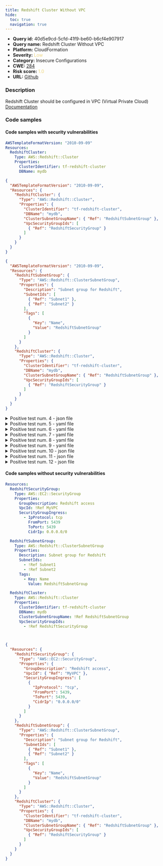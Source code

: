 ```yaml
---
title: Redshift Cluster Without VPC
hide:
  toc: true
  navigation: true
---
```


<style>
  .highlight .hll {
    background-color: #ff171742;
  }
  .md-content {
    max-width: 1100px;
    margin: 0 auto;
  }
</style>

-   **Query id:** 40d5e9cd-5cfd-41f9-be60-b6cf4e907917
-   **Query name:** Redshift Cluster Without VPC
-   **Platform:** CloudFormation
-   **Severity:** <span style="color:#edd57e">Low</span>
-   **Category:** Insecure Configurations
-   **CWE:** <a href="https://cwe.mitre.org/data/definitions/284.html" onclick="newWindowOpenerSafe(event, 'https://cwe.mitre.org/data/definitions/284.html')">284</a>
-   **Risk score:** <span style="color:#edd57e">1.0</span>
-   **URL:** [Github](https://github.com/Checkmarx/kics/tree/master/assets/queries/cloudFormation/aws/redshift_cluster_without_vpc)

### Description
Redshift Cluster should be configured in VPC (Virtual Private Cloud)<br>
[Documentation](https://docs.aws.amazon.com/AWSCloudFormation/latest/TemplateReference/aws-resource-redshift-cluster.html#cfn-redshift-cluster-clustersubnetgroupname)

### Code samples
#### Code samples with security vulnerabilities
```yaml title="Positive test num. 1 - yaml file" hl_lines="5"
AWSTemplateFormatVersion: "2010-09-09"
Resources:
  RedshiftCluster:
    Type: AWS::Redshift::Cluster
    Properties:
      ClusterIdentifier: tf-redshift-cluster
      DBName: mydb

```
```json title="Positive test num. 2 - json file" hl_lines="6"
{
  "AWSTemplateFormatVersion": "2010-09-09",
  "Resources": {
    "RedshiftCluster": {
      "Type": "AWS::Redshift::Cluster",
      "Properties": {
        "ClusterIdentifier": "tf-redshift-cluster",
        "DBName": "mydb",
        "ClusterSubnetGroupName": { "Ref": "RedshiftSubnetGroup" },
        "VpcSecurityGroupIds": [
          { "Ref": "RedshiftSecurityGroup" }
        ]
      }
    }
  }
}

```
```json title="Positive test num. 3 - json file" hl_lines="26"
{
  "AWSTemplateFormatVersion": "2010-09-09",
  "Resources": {
    "RedshiftSubnetGroup": {
      "Type": "AWS::Redshift::ClusterSubnetGroup",
      "Properties": {
        "Description": "Subnet group for Redshift",
        "SubnetIds": [
          { "Ref": "Subnet1" },
          { "Ref": "Subnet2" }
        ],
        "Tags": [
          {
            "Key": "Name",
            "Value": "RedshiftSubnetGroup"
          }
        ]
      }
    },
    "RedshiftCluster": {
      "Type": "AWS::Redshift::Cluster",
      "Properties": {
        "ClusterIdentifier": "tf-redshift-cluster",
        "DBName": "mydb",
        "ClusterSubnetGroupName": { "Ref": "RedshiftSubnetGroup" },
        "VpcSecurityGroupIds": [
          { "Ref": "RedshiftSecurityGroup" }
        ]
      }
    }
  }
}

```
<details><summary>Positive test num. 4 - json file</summary>

```json hl_lines="24"
{
  "AWSTemplateFormatVersion": "2010-09-09",
  "Resources": {
    "RedshiftSecurityGroup": {
      "Type": "AWS::EC2::SecurityGroup",
      "Properties": {
        "GroupDescription": "Redshift access",
        "VpcId": { "Ref": "MyVPC" },
        "SecurityGroupIngress": [
          {
            "IpProtocol": "tcp",
            "FromPort": 5439,
            "ToPort": 5439,
            "CidrIp": "0.0.0.0/0"
          }
        ]
      }
    },
    "RedshiftCluster": {
      "Type": "AWS::Redshift::Cluster",
      "Properties": {
        "ClusterIdentifier": "tf-redshift-cluster",
        "DBName": "mydb",
        "ClusterSubnetGroupName": { "Ref": "RedshiftSubnetGroup" },
        "VpcSecurityGroupIds": [
          { "Ref": "RedshiftSecurityGroup" }
        ]
      }
    }
  }
}

```
</details>
<details><summary>Positive test num. 5 - yaml file</summary>

```yaml hl_lines="5"
AWSTemplateFormatVersion: "2010-09-09"
Resources:
  RedshiftCluster:
    Type: AWS::Redshift::Cluster
    Properties:
      ClusterIdentifier: tf-redshift-cluster
      DBName: mydb
      ClusterSubnetGroupName: !Ref RedshiftSubnetGroup

  
```
</details>
<details><summary>Positive test num. 6 - yaml file</summary>

```yaml hl_lines="5"
AWSTemplateFormatVersion: "2010-09-09"
Resources:
  RedshiftCluster:
    Type: AWS::Redshift::Cluster
    Properties:
      ClusterIdentifier: tf-redshift-cluster
      DBName: mydb
      VpcSecurityGroupIds:
        - !Ref RedshiftSecurityGroup

  
```
</details>
<details><summary>Positive test num. 7 - yaml file</summary>

```yaml hl_lines="5"
AWSTemplateFormatVersion: "2010-09-09"
Resources:
  RedshiftCluster:
    Type: AWS::Redshift::Cluster
    Properties:
      ClusterIdentifier: tf-redshift-cluster
      DBName: mydb
      ClusterSubnetGroupName: !Ref RedshiftSubnetGroup
      VpcSecurityGroupIds:
        - !Ref RedshiftSecurityGroup

  
```
</details>
<details><summary>Positive test num. 8 - yaml file</summary>

```yaml hl_lines="19"
AWSTemplateFormatVersion: "2010-09-09"
Resources:
  RedshiftSubnetGroup:
    Type: AWS::Redshift::ClusterSubnetGroup
    Properties:
      Description: Subnet group for Redshift
      SubnetIds:
        - !Ref Subnet1
        - !Ref Subnet2
      Tags:
        - Key: Name
          Value: RedshiftSubnetGroup
  RedshiftCluster:
    Type: AWS::Redshift::Cluster
    Properties:
      ClusterIdentifier: tf-redshift-cluster
      DBName: mydb
      ClusterSubnetGroupName: !Ref RedshiftSubnetGroup
      VpcSecurityGroupIds:
        - !Ref RedshiftSecurityGroup
```
</details>
<details><summary>Positive test num. 9 - yaml file</summary>

```yaml hl_lines="18"
AWSTemplateFormatVersion: "2010-09-09"
Resources:
  RedshiftSecurityGroup:
      Type: AWS::EC2::SecurityGroup
      Properties:
        GroupDescription: Redshift access
        VpcId: !Ref MyVPC
        SecurityGroupIngress:
          - IpProtocol: tcp
            FromPort: 5439
            ToPort: 5439
            CidrIp: 0.0.0.0/0 
  RedshiftCluster:
    Type: AWS::Redshift::Cluster
    Properties:
      ClusterIdentifier: tf-redshift-cluster
      DBName: mydb
      ClusterSubnetGroupName: !Ref RedshiftSubnetGroup
      VpcSecurityGroupIds:
        - !Ref RedshiftSecurityGroup
```
</details>
<details><summary>Positive test num. 10 - json file</summary>

```json hl_lines="6"
{
  "AWSTemplateFormatVersion": "2010-09-09",
  "Resources": {
    "RedshiftCluster": {
      "Type": "AWS::Redshift::Cluster",
      "Properties": {
        "ClusterIdentifier": "tf-redshift-cluster",
        "DBName": "mydb"
      }
    }
  }
}

```
</details>
<details><summary>Positive test num. 11 - json file</summary>

```json hl_lines="6"
{
  "AWSTemplateFormatVersion": "2010-09-09",
  "Resources": {
    "RedshiftCluster": {
      "Type": "AWS::Redshift::Cluster",
      "Properties": {
        "ClusterIdentifier": "tf-redshift-cluster",
        "DBName": "mydb",
        "ClusterSubnetGroupName": { "Ref": "RedshiftSubnetGroup" }
      }
    }
  }
}

```
</details>
<details><summary>Positive test num. 12 - json file</summary>

```json hl_lines="6"
{
  "AWSTemplateFormatVersion": "2010-09-09",
  "Resources": {
    "RedshiftCluster": {
      "Type": "AWS::Redshift::Cluster",
      "Properties": {
        "ClusterIdentifier": "tf-redshift-cluster",
        "DBName": "mydb",
        "VpcSecurityGroupIds": [
          { "Ref": "RedshiftSecurityGroup" }
        ]
      }
    }
  }
}

```
</details>


#### Code samples without security vulnerabilities
```yaml title="Negative test num. 1 - yaml file"
Resources:
  RedshiftSecurityGroup:
    Type: AWS::EC2::SecurityGroup
    Properties:
      GroupDescription: Redshift access
      VpcId: !Ref MyVPC
      SecurityGroupIngress:
        - IpProtocol: tcp
          FromPort: 5439
          ToPort: 5439
          CidrIp: 0.0.0.0/0  

  RedshiftSubnetGroup:
    Type: AWS::Redshift::ClusterSubnetGroup
    Properties:
      Description: Subnet group for Redshift
      SubnetIds:
        - !Ref Subnet1
        - !Ref Subnet2
      Tags:
        - Key: Name
          Value: RedshiftSubnetGroup

  RedshiftCluster:
    Type: AWS::Redshift::Cluster
    Properties:
      ClusterIdentifier: tf-redshift-cluster
      DBName: mydb
      ClusterSubnetGroupName: !Ref RedshiftSubnetGroup
      VpcSecurityGroupIds:
        - !Ref RedshiftSecurityGroup

  
```
```json title="Negative test num. 2 - json file"
{
  "Resources": {
    "RedshiftSecurityGroup": {
      "Type": "AWS::EC2::SecurityGroup",
      "Properties": {
        "GroupDescription": "Redshift access",
        "VpcId": { "Ref": "MyVPC" },
        "SecurityGroupIngress": [
          {
            "IpProtocol": "tcp",
            "FromPort": 5439,
            "ToPort": 5439,
            "CidrIp": "0.0.0.0/0"
          }
        ]
      }
    },
    "RedshiftSubnetGroup": {
      "Type": "AWS::Redshift::ClusterSubnetGroup",
      "Properties": {
        "Description": "Subnet group for Redshift",
        "SubnetIds": [
          { "Ref": "Subnet1" },
          { "Ref": "Subnet2" }
        ],
        "Tags": [
          {
            "Key": "Name",
            "Value": "RedshiftSubnetGroup"
          }
        ]
      }
    },
    "RedshiftCluster": {
      "Type": "AWS::Redshift::Cluster",
      "Properties": {
        "ClusterIdentifier": "tf-redshift-cluster",
        "DBName": "mydb",
        "ClusterSubnetGroupName": { "Ref": "RedshiftSubnetGroup" },
        "VpcSecurityGroupIds": [
          { "Ref": "RedshiftSecurityGroup" }
        ]
      }
    }
  }
}

```

